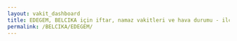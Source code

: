 ```yaml
---
layout: vakit_dashboard
title: EDEGEM, BELCIKA için iftar, namaz vakitleri ve hava durumu - ilçe/eyalet seç
permalink: /BELCIKA/EDEGEM/
---
```


<script type="text/javascript">
  var GLOBAL_COUNTRY = 'BELCIKA';
  var GLOBAL_CITY = 'EDEGEM';
  var GLOBAL_STATE = '';
  var lat = 72;
  var lon = 21;
</script>
